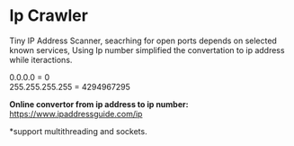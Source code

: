 # Ip Crawler

Tiny IP Address Scanner, seacrhing for open ports depends on selected known services,
Using Ip number simplified the convertation to ip address while iteractions.

0.0.0.0 = 0<br />
255.255.255.255 = 4294967295

**Online convertor from ip address to ip number:**
https://www.ipaddressguide.com/ip

*support multithreading and sockets.
